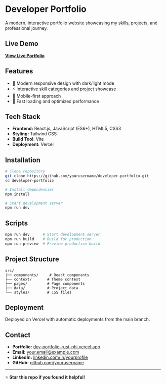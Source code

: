 # Developer Portfolio

A modern, interactive portfolio website showcasing my skills, projects, and professional journey.

## Live Demo
**[View Live Portfolio](https://dev-portfolio-rust-phi.vercel.app/)**

## Features
- 🎨 Modern responsive design with dark/light mode
- ⚡ Interactive skill categories and project showcase
- 📱 Mobile-first approach
- 🚀 Fast loading and optimized performance

## Tech Stack
- **Frontend:** React.js, JavaScript (ES6+), HTML5, CSS3
- **Styling:** Tailwind CSS
- **Build Tool:** Vite
- **Deployment:** Vercel

## Installation

```bash
# Clone repository
git clone https://github.com/yourusername/developer-portfolio.git
cd developer-portfolio

# Install dependencies
npm install

# Start development server
npm run dev
```

## Scripts

```bash
npm run dev      # Start development server
npm run build    # Build for production
npm run preview  # Preview production build
```

## Project Structure

```
src/
├── components/     # React components
├── context/       # Theme context
├── pages/         # Page components
├── data/          # Project data
└── styles/        # CSS files
```

## Deployment

Deployed on Vercel with automatic deployments from the main branch.

## Contact

- **Portfolio:** [dev-portfolio-rust-phi.vercel.app](https://dev-portfolio-rust-phi.vercel.app/)
- **Email:** your.email@example.com
- **LinkedIn:** [linkedin.com/in/yourprofile](https://linkedin.com/in/yourprofile)
- **GitHub:** [github.com/yourusername](https://github.com/yourusername)

---

⭐ **Star this repo if you found it helpful!**
